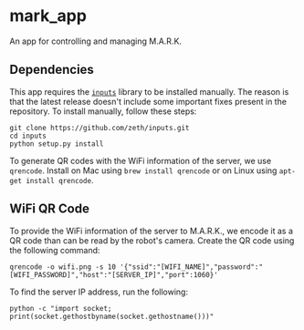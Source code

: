 # mark_app

An app for controlling and managing M.A.R.K.

## Dependencies

This app requires the [`inputs`](https://github.com/zeth/inputs) library to be installed manually. The reason is that the latest release doesn't include some important fixes present in the repository. To install manually, follow these steps:

```
git clone https://github.com/zeth/inputs.git
cd inputs
python setup.py install
```

To generate QR codes with the WiFi information of the server, we use `qrencode`. Install on Mac using `brew install qrencode` or on Linux using `apt-get install qrencode`.

## WiFi QR Code

To provide the WiFi information of the server to M.A.R.K., we encode it as a QR code than can be read by the robot's camera. Create the QR code using the following command:

```
qrencode -o wifi.png -s 10 '{"ssid":"[WIFI_NAME]","password":"[WIFI_PASSWORD]","host":"[SERVER_IP]","port":1060}'
```

To find the server IP address, run the following:

```
python -c "import socket; print(socket.gethostbyname(socket.gethostname()))"
```
